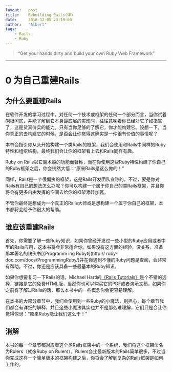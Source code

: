 ```yaml
---
layout:   post
title:    Rebuilding Rails(译)
date:     2016-12-05 23:19:00
author:   "Albert"
tags:
    - Rails 
    - Ruby 
---
```


> “Get your hands dirty and build your own Ruby Web Framework” 

- - -  

0 为自己重建Rails
=====

为什么要重建Rails
-----

在软件开发的学习过程中，对任何一个技术或框架的任何一个部分而言，当你试着刨根问底，并能了解到它本身最底层的实现时，往往意味着你已经对它了如指掌了，这是货真价实的能力。只有当你足够的了解它，你才能构建它。设想一下，当你真正的去构建它的时候，是否会让你觉得这确实是一件很有价值的事情呢？

本书会指引你从头开始构建一个类Rails的框架，我们会使用和Rails中同样的Ruby特性和组织结构，最终我们会让你的框架看上去和Rails同样有趣。

Ruby on Rails以它魔术般的功能而著称，而在你使用这些Ruby特性构建了你自己的Ruby框架之后，你会恍然大悟：“原来Rails是这么做的！”

同样，Rails是一个很偏执的框架，这是Rails开发团队宣称的，不过，要是你对Rails有自己的想法怎么办呢？你可以构建一个属于你自己的类Rails框架，并且你将会有更多自由发挥的空间去给你的框架添砖加瓦。

不管你最终是想成为一个真正的Rails大师或是想构建一个属于你自己的框架，本书都将会给予你很大的帮助。

谁应该重建Rails
-----

首先，你需要了解一些Ruby知识，如果你曾经开发过一些小型的Ruby应用或者中型的Rails应用，这本书将会非常适合你。如果没有这方面的经验，没关系，准备那本著名的镐头书[《Programm
ing Ruby》](http:// ruby-doc.com/docs/ProgrammingRuby/)并在你遇到不懂的Ruby问题是查阅，会非常有帮助。不过，你还是应该具备一些最基本的Ruby知识。

如果你想要复习一下Rails的话，Michael Hartl的[《Rails Tutorials》](http://ruby.railstutorial.org/ruby-on-rails-tutorial-book)是个不错的选择，链接是它的免费HTML版，当然你也可以购买它的PDF或者演示文稿，如果你之前有了解过Rails的话，那么本书中的一些概念你会更容易理解。

在本书的大部分章节中，我们会使用到一些Ruby的小魔法，别担心，每个章节我们都会有详细的解释，并且这些小魔法其实也并不是那么难理解，它们只是会让你觉得惊讶：“原来Ruby能让我们这么干！”

消解
-----

本书的每一个章节都对应着这个类Rails框架中的一个系统，我们将这个框架命名为Rulers（就像Ruby on Rulers）。Rulers会比最新版本的Rails简单很多，不过当你完成这样一个简单版本的框架构建之后，你将会了解到复杂的Rails框架是如何工作的。

